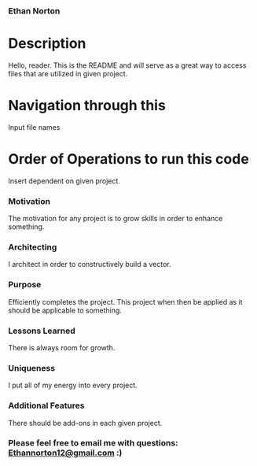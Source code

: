 ### Ethan Norton

# Description 
Hello, reader. This is the README and will serve as a great way to access files that are utilized in given project.


# Navigation through this 

Input file names


# Order of Operations to run this code

Insert dependent on given project.
 
 ### Motivation 
 
The motivation for any project is to grow skills in order to enhance something. 
  
 ### Architecting 

I architect in order to constructively build a vector. 

### Purpose

Efficiently completes the project. This project when then be applied as it should be applicable to something. 

### Lessons Learned

There is always room for growth.

### Uniqueness

I put all of my energy into every project. 

### Additional Features

There should be add-ons in each given project.

### Please feel free to email me with questions: Ethannorton12@gmail.com :)

